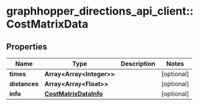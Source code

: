 # graphhopper_directions_api_client::CostMatrixData

## Properties
Name | Type | Description | Notes
------------ | ------------- | ------------- | -------------
**times** | **Array&lt;Array&lt;Integer&gt;&gt;** |  | [optional] 
**distances** | **Array&lt;Array&lt;Float&gt;&gt;** |  | [optional] 
**info** | [**CostMatrixDataInfo**](CostMatrixDataInfo.md) |  | [optional] 


